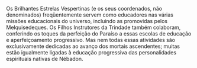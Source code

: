 ﻿Os Brilhantes Estrelas Vespertinas (e os seus coordenados, não denominados) freqüentemente servem como educadores nas várias missões educacionais do universo, incluindo as promovidas pelos Melquisedeques. Os Filhos Instrutores da Trindade também colaboram, conferindo os toques da perfeição do Paraíso a essas escolas de educação e aperfeiçoamento progressivo. Mas nem todas essas atividades são exclusivamente dedicadas ao avanço dos mortais ascendentes; muitas estão igualmente ligadas à educação progressiva das personalidades espirituais nativas de Nébadon.